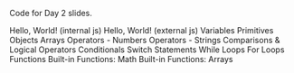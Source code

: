Code for Day 2 slides.

Hello, World! (internal js)
Hello, World! (external js)
Variables
Primitives
Objects
Arrays
Operators - Numbers
Operators - Strings
Comparisons & Logical Operators
Conditionals
Switch Statements
While Loops
For Loops
Functions
Built-in Functions: Math
Built-in Functions: Arrays